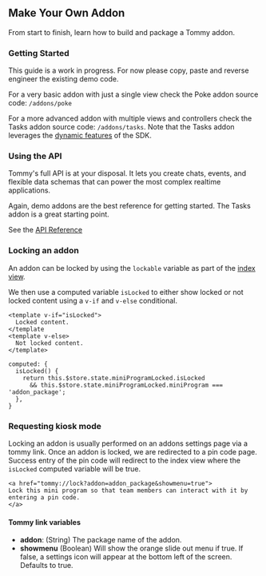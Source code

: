 ## Make Your Own Addon

From start to finish, learn how to build and package a Tommy addon.


### Getting Started

This guide is a work in progress. For now please copy, paste and reverse engineer the existing demo code.

For a very basic addon with just a single view check the Poke addon source code: `/addons/poke`

For a more advanced addon with multiple views and controllers check the Tasks addon source code: `/addons/tasks`. Note that the Tasks addon leverages the [dynamic features](using-the-sdk.md#dynamic-features) of the SDK.


### Using the API

Tommy's full API is at your disposal. It lets you create chats, events, and flexible data schemas that can power the most complex realtime applications.

Again, demo addons are the best reference for getting started. The Tasks addon is a great starting point.

See the [API Reference](ref:///api/index.html)


### Locking an addon

An addon can be locked by using the `lockable` variable as part of the [index view](addon-basics.md#Views).

We then use a computed variable `isLocked` to either show locked or not locked content using a `v-if` and `v-else` conditional.

```
<template v-if="isLocked">
  Locked content.
</template
<template v-else>
  Not locked content.
</template>

computed: {
  isLocked() {
    return this.$store.state.miniProgramLocked.isLocked
      && this.$store.state.miniProgramLocked.miniProgram === 'addon_package';
  },
}
```

### Requesting kiosk mode

Locking an addon is usually performed on an addons settings page via a tommy link. Once an addon is locked, we are redirected to a pin code page. Success entry of the pin code will redirect to the index view where the `isLocked` computed variable will be true. 

```
<a href="tommy://lock?addon=addon_package&showmenu=true">
Lock this mini program so that team members can interact with it by entering a pin code.
</a>
```

#### Tommy link variables
* **addon**: (String) The package name of the addon.
* **showmenu** (Boolean) Will show the orange slide out menu if true. If false, a settings icon will appear at the bottom left of the screen. Defaults to true.
